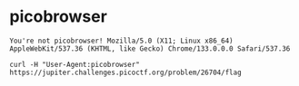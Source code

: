 # picobrowser

```text
You're not picobrowser! Mozilla/5.0 (X11; Linux x86_64) AppleWebKit/537.36 (KHTML, like Gecko) Chrome/133.0.0.0 Safari/537.36
```

```shell
curl -H "User-Agent:picobrowser" https://jupiter.challenges.picoctf.org/problem/26704/flag
```
